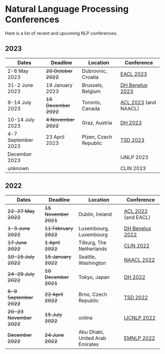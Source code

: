 # Natural Language Processing Conferences

Here is a list of recent and upcoming NLP conferences:

## 2023

| Dates | Deadline | Location | Conference |
| ----- | -------- | -------- | ---------- |
| 2-6 May 2023 | ~~20 October 2022~~ | Dubrovnic, Croatia | [EACL 2023](https://2023.eacl.org) |
| 31-2 June 2023 | 19 January 2023 | Brussels, Belgium | [DH Benelux 2023](https://2023.dhbenelux.org) |
| 9-14 July 2023 | ~~15 December 2022~~ | Toronto, Canada | [ACL 2023](https://2023.aclweb.org) (and NAACL) |
| 10-14 July 2023 | ~~4 November 2022~~ | Graz, Austria | [DH 2023](https://dh2023.adho.org) |
| 4-7 September 2023 | 23 April 2023 | Plzen, Czech Republic | [TSD 2023](https://www.tsdconference.org/tsd2023) |
| December 2023 | | | IJNLP 2023 |
| unknown | | | CLIN 2023 |

## 2022

| Dates | Deadline | Location | Conference |
| ----- | -------- | -------- | ---------- |
| ~~22-27 May 2022~~ | ~~15 November 2021~~ | Dublin, Ireland | [ACL 2022](https://www.2022.aclweb.org) (and EACL) |
| ~~1-3 June 2022~~ | ~~11 February 2022~~ | Luxembourg, Luxembourg | [DH Benelux 2022](https://2022.dhbenelux.org/) |
| ~~17 June 2022~~ | ~~1 April 2022~~ | Tilburg, The Netherlands | [CLIN 2022](https://clin2022.uvt.nl/) |
| ~~10-15 July 2022~~ | ~~15 January 2022~~ | Seattle, Washington | [NAACL 2022](https://2022.naacl.org/) |
| ~~24-29 July 2022~~ | ~~10 December 2021~~ | Tokyo, Japan | [DH 2022](https://dh2022.adho.org) |
| ~~6-9 September 2022~~ | ~~22 April 2022~~ | Brno, Czech Republic | [TSD 2022](https://www.tsdconference.org/tsd2022) |
| ~~20-23 November 2022~~ | ~~15 July 2022~~ | online | [IJCNLP 2022](https://www.aacl2022.org) |
| ~~December 2022~~ | ~~24 June 2022~~ | Abu Dhabi, United Arab Emirates | [EMNLP 2022](2022.emnlp.org) |

